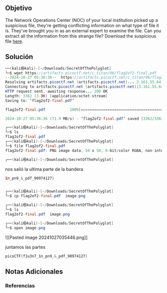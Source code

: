 ## Objetivo 

The Network Operations Center (NOC) of your local institution picked up a suspicious file, they're getting conflicting information on what type of file it is. They've brought you in as an external expert to examine the file. Can you extract all the information from this strange file? Download the suspicious file [here](https://artifacts.picoctf.net/c_titan/96/flag2of2-final.pdf).

## Solución  

```java
──(kali㉿kali)-[~/Downloads/SecretOfThePolyglot]
└─$ wget https://artifacts.picoctf.net/c_titan/96/flag2of2-final.pdf
--2024-10-27 05:36:36--  https://artifacts.picoctf.net/c_titan/96/flag2of2-final.pdf
Resolving artifacts.picoctf.net (artifacts.picoctf.net)... 3.161.55.64, 3.161.55.100, 3.161.55.61, ...
Connecting to artifacts.picoctf.net (artifacts.picoctf.net)|3.161.55.64|:443... connected.
HTTP request sent, awaiting response... 200 OK
Length: 3362 (3.3K) [application/octet-stream]
Saving to: ‘flag2of2-final.pdf’

flag2of2-final.pdf           100%[==============================================>]   3.28K  --.-KB/s    in 0s      

2024-10-27 05:36:36 (71.9 MB/s) - ‘flag2of2-final.pdf’ saved [3362/3362]

┌──(kali㉿kali)-[~/Downloads/SecretOfThePolyglot]
└─$ ls
flag2of2-final.pdf
┌──(kali㉿kali)-[~/Downloads/SecretOfThePolyglot]
└─$ file flag2of2-final.pdf   
flag2of2-final.pdf: PNG image data, 50 x 50, 8-bit/color RGBA, non-interlaced

┌──(kali㉿kali)-[~/Downloads/SecretOfThePolyglot]

```

nos salió la ultima parte de la bandera
```java 
1n_pn9_&_pdf_90974127}
```

```java

┌──(kali㉿kali)-[~/Downloads/SecretOfThePolyglot]
└─$ cp flag2of2-final.pdf  image.png

┌──(kali㉿kali)-[~/Downloads/SecretOfThePolyglot]
└─$ ls
flag2of2-final.pdf  image.png

┌──(kali㉿kali)-[~/Downloads/SecretOfThePolyglot]
└─$ open image.png         
```


![[Pasted image 20241027035446.png]]

juntamos las partes

```java 
picoCTF{f1u3n7_1n_pn9_&_pdf_90974127}
```
## Notas Adicionales 

### Referencias


